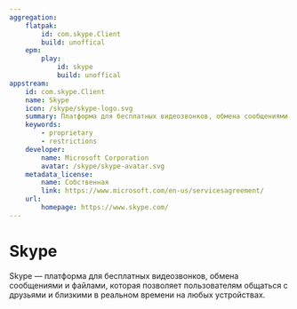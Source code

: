 ```yaml
---
aggregation:
    flatpak:
        id: com.skype.Client
        build: unoffical
    epm:
        play:
            id: skype
            build: unoffical
appstream:
    id: com.skype.Client
    name: Skype
    icon: /skype/skype-logo.svg
    summary: Платформа для бесплатных видеозвонков, обмена сообщениями и файлами
    keywords:
        - proprietary
        - restrictions
    developer:
        name: Microsoft Corporation
        avatar: /skype/skype-avatar.svg
    metadata_license:
        name: Собственная
        link: https://www.microsoft.com/en-us/servicesagreement/
    url:
        homepage: https://www.skype.com/
---
```




# Skype

Skype — платформа для бесплатных видеозвонков, обмена сообщениями и файлами, которая позволяет пользователям общаться с друзьями и близкими в реальном времени на любых устройствах.


<!--@include: @apps/_parts/install/content-flatpak.md-->
<!--@include: @apps/_parts/install/content-epm-play.md-->
